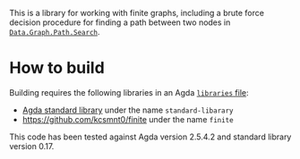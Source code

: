 This is a library for working with finite graphs, including a brute force decision procedure for finding a path between two nodes in [`Data.Graph.Path.Search`](src/Data/Graph/Path/Search.agda).

# How to build
Building requires the following libraries in an Agda [`libraries` file](http://agda.readthedocs.io/en/v2.5.3/tools/package-system.html):
- [Agda standard library](http://wiki.portal.chalmers.se/agda/pmwiki.php?n=Libraries.StandardLibrary) under the name `standard-libarary`
- https://github.com/kcsmnt0/finite under the name `finite`

This code has been tested against Agda version 2.5.4.2 and standard library version 0.17.
